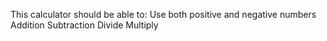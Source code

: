 This calculator should be able to:
Use both positive and negative numbers
Addition
Subtraction
Divide
Multiply


